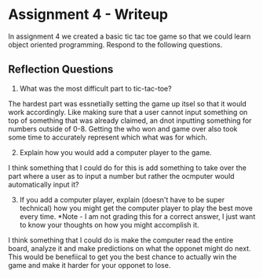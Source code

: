 # Assignment 4 - Writeup

In assignment 4 we created a basic tic tac toe game so that we could learn object oriented programming. Respond to the following questions.

## Reflection Questions

1. What was the most difficult part to tic-tac-toe?

The hardest part was essnetially setting the game up itsel so that it would work accordingly. Like making sure that a user cannot input something on top of something that was already claimed, an dnot inputting something for numbers outside of 0-8. Getting the who won and game over also took some time to accurately represent which what was for which.

2. Explain how you would add a computer player to the game.

I think something that I could do for this is add something to take over the part where a user as to input a number but rather the ocmputer would automatically input it?

3. If you add a computer player, explain (doesn't have to be super technical) how you might get the computer player to play the best move every time. *Note - I am not grading this for a correct answer, I just want to know your thoughts on how you might accomplish it.

I think something that I could do is make the computer read the entire board, analyze it and make predictions on what the opponet might do next. This would be benefiical to get you the best chance to actually win the game and make it harder for your opponet to lose.